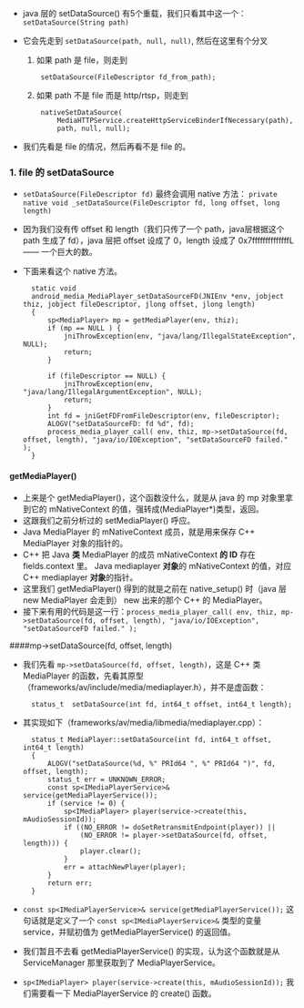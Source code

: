 * java 层的 setDataSource() 有5个重载，我们只看其中这一个：`setDataSource(String path)`
* 它会先走到 `setDataSource(path, null, null)`, 然后在这里有个分叉

	1. 如果 path 是 file，则走到
	
			setDataSource(FileDescriptor fd_from_path);

	2. 如果 path 不是 file 而是 http/rtsp，则走到
	
			nativeSetDataSource(
				MediaHTTPService.createHttpServiceBinderIfNecessary(path), 
				path, null, null);
	
* 我们先看是 file 的情况，然后再看不是 file 的。

### 1. file 的 setDataSource
* `setDataSource(FileDescriptor fd)` 最终会调用 native 方法： `private native void _setDataSource(FileDescriptor fd, long offset, long length)`
* 因为我们没有传 offset 和 length（我们只传了一个 path，java层根据这个 path 生成了 fd），java 层把 offset 设成了 0，length 设成了 0x7ffffffffffffffL —— 一个巨大的数。
* 下面来看这个 native 方法。

		static void
		android_media_MediaPlayer_setDataSourceFD(JNIEnv *env, jobject thiz, jobject fileDescriptor, jlong offset, jlong length)
		{
		    sp<MediaPlayer> mp = getMediaPlayer(env, thiz);
		    if (mp == NULL ) {
		        jniThrowException(env, "java/lang/IllegalStateException", NULL);
		        return;
		    }
		
		    if (fileDescriptor == NULL) {
		        jniThrowException(env, "java/lang/IllegalArgumentException", NULL);
		        return;
		    }
		    int fd = jniGetFDFromFileDescriptor(env, fileDescriptor);
		    ALOGV("setDataSourceFD: fd %d", fd);
		    process_media_player_call( env, thiz, mp->setDataSource(fd, offset, length), "java/io/IOException", "setDataSourceFD failed." );
		}

#### getMediaPlayer()
* 上来是个 getMediaPlayer()，这个函数没什么，就是从 java 的 mp 对象里拿到它的 mNativeContext 的值，强转成(MediaPlayer*)类型，返回。
* 这跟我们之前分析过的 setMediaPlayer() 呼应。 
* Java MediaPlayer 的 mNativeContext 成员，就是用来保存 C++ MediaPlayer 对象的指针的。
* C++ 把 Java **类** MediaPlayer 的成员 mNativeContext **的 ID** 存在 fields.context 里。 Java mediaplayer **对象**的 mNativeContext 的值，对应 C++ mediaplayer **对象**的指针。
* 这里我们 getMediaPlayer() 得到的就是之前在 native_setup() 时（java 层 new MediaPlayer 会走到） new 出来的那个 C++ 的 MediaPlayer。 
* 接下来有用的代码是这一行：`process_media_player_call( env, thiz, mp->setDataSource(fd, offset, length), "java/io/IOException", "setDataSourceFD failed." );`

####mp->setDataSource(fd, offset, length)
* 我们先看 `mp->setDataSource(fd, offset, length)`，这是 C++ 类 MediaPlayer 的函数，先看其原型（frameworks/av/include/media/mediaplayer.h），并不是虚函数：

		status_t  setDataSource(int fd, int64_t offset, int64_t length); 

* 其实现如下（frameworks/av/media/libmedia/mediaplayer.cpp）：

		status_t MediaPlayer::setDataSource(int fd, int64_t offset, int64_t length)
		{
		    ALOGV("setDataSource(%d, %" PRId64 ", %" PRId64 ")", fd, offset, length);
		    status_t err = UNKNOWN_ERROR;
		    const sp<IMediaPlayerService>& service(getMediaPlayerService());
		    if (service != 0) {
		        sp<IMediaPlayer> player(service->create(this, mAudioSessionId));
		        if ((NO_ERROR != doSetRetransmitEndpoint(player)) ||
		            (NO_ERROR != player->setDataSource(fd, offset, length))) {
		            player.clear();
		        }
		        err = attachNewPlayer(player);
		    }
		    return err;
		}

*  `const sp<IMediaPlayerService>& service(getMediaPlayerService());` 这句话就是定义了一个 `const sp<IMediaPlayerService>&` 类型的变量 service，并赋初值为 getMediaPlayerService() 的返回值。
*  我们暂且不去看 getMediaPlayerService() 的实现，认为这个函数就是从 ServiceManager 那里获取到了 MediaPlayerService。
*  `sp<IMediaPlayer> player(service->create(this, mAudioSessionId));` 我们需要看一下 MediaPlayerService 的 create() 函数。